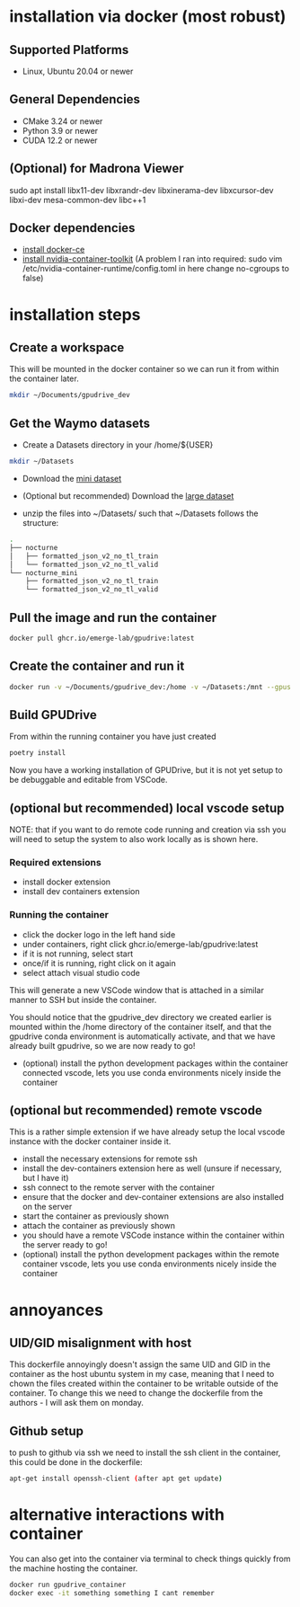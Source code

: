 # installation via docker (most robust)

## Supported Platforms

- Linux, Ubuntu 20.04 or newer

## General Dependencies

- CMake 3.24 or newer
- Python 3.9 or newer
- CUDA 12.2 or newer

## (Optional) for Madrona Viewer 

sudo apt install libx11-dev libxrandr-dev libxinerama-dev libxcursor-dev libxi-dev mesa-common-dev libc++1

## Docker dependencies
- [install docker-ce](https://docs.docker.com/engine/install/ubuntu/)
- [install nvidia-container-toolkit](https://docs.nvidia.com/datacenter/cloud-native/container-toolkit/latest/install-guide.html) (A problem I ran into required: sudo vim /etc/nvidia-container-runtime/config.toml in here change no-cgroups to false)

# installation steps

## Create a workspace

This will be mounted in the docker container so we can run it from within the container later.

```bash
mkdir ~/Documents/gpudrive_dev
```

## Get the Waymo datasets

- Create a Datasets directory in your /home/${USER}

```bash
mkdir ~/Datasets
```

- Download the [mini dataset](https://www.dropbox.com/sh/8mxue9rdoizen3h/AADGRrHYBb86pZvDnHplDGvXa?dl=0)
- (Optional but recommended) Download the [large dataset](https://www.dropbox.com/sh/wv75pjd8phxizj3/AABfNPWfjQdoTWvdVxsAjUL_a?dl=0)

- unzip the files into ~/Datasets/ such that ~/Datasets follows the structure:

```bash
.
├── nocturne
│   ├── formatted_json_v2_no_tl_train
│   └── formatted_json_v2_no_tl_valid
└── nocturne_mini
    ├── formatted_json_v2_no_tl_train
    └── formatted_json_v2_no_tl_valid
```

## Pull the image and run the container

```bash
docker pull ghcr.io/emerge-lab/gpudrive:latest
```

## Create the container and run it

```bash
docker run -v ~/Documents/gpudrive_dev:/home -v ~/Datasets:/mnt --gpus all -it --name gpudrive_container ghcr.io/emerge-lab/gpudrive:latest
```

## Build GPUDrive

From within the running container you have just created

```bash
poetry install
```

Now you have a working installation of GPUDrive, but it is not yet setup to be debuggable and editable from VSCode.

## (optional but recommended) local vscode setup

NOTE: that if you want to do remote code running and creation via ssh you will need to setup the system to also work locally as is shown here.

### Required extensions

- install docker extension
- install dev containers extension

### Running the container

- click the docker logo in the left hand side
- under containers, right click ghcr.io/emerge-lab/gpudrive:latest
- if it is not running, select start
- once/if it is running, right click on it again
- select attach visual studio code

This will generate a new VSCode window that is attached in a similar manner to SSH but inside the container.

You should notice that the gpudrive_dev directory we created earlier is mounted within the /home directory of the container itself, and that the gpudrive conda environment is automatically activate, and that we have already built gpudrive, so we are now ready to go!

- (optional) install the python development packages within the container connected vscode, lets you use conda environments nicely inside the container

## (optional but recommended) remote vscode

This is a rather simple extension if we have already setup the local vscode instance with the docker container inside it. 

- install the necessary extensions for remote ssh
- install the dev-containers extension here as well (unsure if necessary, but I have it)
- ssh connect to the remote server with the container
- ensure that the docker and dev-container extensions are also installed on the server
- start the container as previously shown
- attach the container as previously shown
- you should have a remote VSCode instance within the container within the server ready to go!
- (optional) install the python development packages within the remote container vscode, lets you use conda environments nicely inside the container

# annoyances

## UID/GID misalignment with host

This dockerfile annoyingly doesn't assign the same UID and GID in the container as the host ubuntu system in my case, meaning that I need to chown the files created within the container to be writable outside of the container. To change this we need to change the dockerfile from the authors - I will ask them on monday.

## Github setup

to push to github via ssh we need to install the ssh client in the container, this could be done in the dockerfile:

```bash
apt-get install openssh-client (after apt get update)
```

# alternative interactions with container

You can also get into the container via terminal to check things quickly from the machine hosting the container.

```bash
docker run gpudrive_container
docker exec -it something something I cant remember
```

